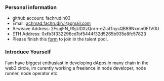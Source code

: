 ### Personal information

- github account: fachrudin03  
- Email: achmad.fachrudin.1@gmail.com
- Arweave Address: 2FspjFN_R5jUDXzQnrn-eZialTnysQBB9Nxmn0F1V0U
- ETH Address: 0xfb3f332296cd1bf5444f32d5265b935e8fc57823
- Please finish this [form](https://docs.google.com/forms/d/e/1FAIpQLSfWA5fIIcBgmRppm3jNz5vmf9Mai_QMVil-2pO4r7YKn_Zhtw/viewform?usp=sf_link) to join in the talent pool.

### Introduce Yourself
 i'am have biggest enthusiast in developing dApps in many chain in the web3 circle, im curently working a freelance in node developer, node runner, node operator etc